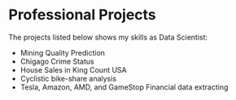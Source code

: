 # Professional Projects
The projects listed below shows my skills as Data Scientist:
* Mining Quality Prediction
* Chigago Crime Status
* House Sales in King Count USA
* Cyclistic bike-share analysis 
* Tesla, Amazon, AMD, and GameStop Financial data extracting
